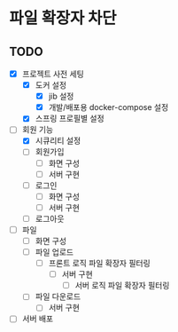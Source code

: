 # 파일 확장자 차단

## TODO

- [x] 프로젝트 사전 세팅
    - [x] 도커 설정
        - [x] jib 설정
        - [x] 개발/배포용 docker-compose 설정
    - [x] 스프링 프로필별 설정
- [ ] 회원 기능
    - [x] 시큐리티 설정
    - [ ] 회원가입
        - [ ] 화면 구성
        - [ ] 서버 구현
    - [ ] 로그인
        - [ ] 화면 구성
        - [ ] 서버 구현
    - [ ] 로그아웃
- [ ] 파일
    - [ ] 화면 구성
    - [ ] 파일 업로드
        - [ ] 프론트 로직 파일 확장자 필터링
            - [ ] 서버 구현
                - [ ] 서버 로직 파일 확장자 필터링
    - [ ] 파일 다운로드
        - [ ] 서버 구현
- [ ] 서버 배포

